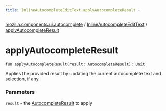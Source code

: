 ```yaml
---
title: InlineAutocompleteEditText.applyAutocompleteResult - 
---
```


[mozilla.components.ui.autocomplete](../index.html) / [InlineAutocompleteEditText](index.html) / [applyAutocompleteResult](./apply-autocomplete-result.html)

# applyAutocompleteResult

`fun applyAutocompleteResult(result: `[`AutocompleteResult`](-autocomplete-result/index.html)`): `[`Unit`](https://kotlinlang.org/api/latest/jvm/stdlib/kotlin/-unit/index.html)

Applies the provided result by updating the current autocomplete
text and selection, if any.

### Parameters

`result` - the [AutocompleteResult](-autocomplete-result/index.html) to apply